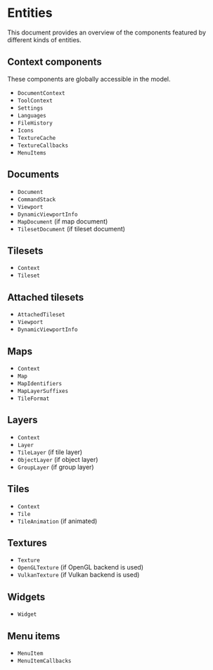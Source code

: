 # Entities

This document provides an overview of the components featured by different kinds of entities.

## Context components

These components are globally accessible in the model.

* `DocumentContext`
* `ToolContext`
* `Settings`
* `Languages`
* `FileHistory`
* `Icons`
* `TextureCache`
* `TextureCallbacks`
* `MenuItems`

## Documents

* `Document`
* `CommandStack`
* `Viewport`
* `DynamicViewportInfo`
* `MapDocument` (if map document)
* `TilesetDocument` (if tileset document)

## Tilesets

* `Context`
* `Tileset`

## Attached tilesets

* `AttachedTileset`
* `Viewport`
* `DynamicViewportInfo`

## Maps

* `Context`
* `Map`
* `MapIdentifiers`
* `MapLayerSuffixes`
* `TileFormat`

## Layers

* `Context`
* `Layer`
* `TileLayer` (if tile layer)
* `ObjectLayer` (if object layer)
* `GroupLayer` (if group layer)

## Tiles

* `Context`
* `Tile`
* `TileAnimation` (if animated)

## Textures

* `Texture`
* `OpenGLTexture` (if OpenGL backend is used)
* `VulkanTexture` (if Vulkan backend is used)

## Widgets

* `Widget`

## Menu items

* `MenuItem`
* `MenuItemCallbacks`